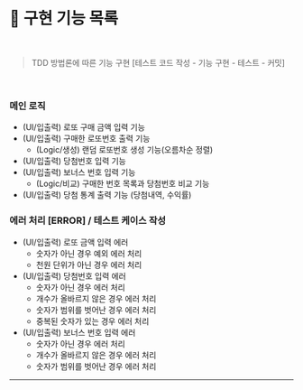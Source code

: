 # 🚀 구현 기능 목록

<br />

> TDD 방법론에 따른 기능 구현 [테스트 코드 작성 - 기능 구현 - 테스트 - 커밋]
<br />

### 메인 로직

- (UI/입출력) 로또 구매 금액 입력 기능
- (UI/입출력) 구매한 로또번호 출력 기능
    - (Logic/생성) 랜덤 로또번호 생성 기능(오름차순 정렬)
- (UI/입출력) 당첨번호 입력 기능
- (UI/입출력) 보너스 번호 입력 기능
    - (Logic/비교) 구매한 번호 목록과 당첨번호 비교 기능 
- (UI/입출력) 당첨 통계 출력 기능 (당첨내역, 수익률)

### 에러 처리 [ERROR] / 테스트 케이스 작성

- (UI/입출력) 로또 금액 입력 에러
    - 숫자가 아닌 경우 예외 에러 처리
    - 천원 단위가 아닌 경우 에러 처리
- (UI/입출력) 당첨번호 입력 에러
    - 숫자가 아닌 경우 에러 처리
    - 개수가 올바르지 않은 경우 에러 처리
    - 숫자가 범위를 벗어난 경우 에러 처리
    - 중복된 숫자가 있는 경우 에러 처리
- (UI/입출력) 보너스 번호 입력 에러 
    - 숫자가 아닌 경우 에러 처리
    - 개수가 올바르지 않은 경우 에러 처리
    - 숫자가 범위를 벗어난 경우 에러 처리

---